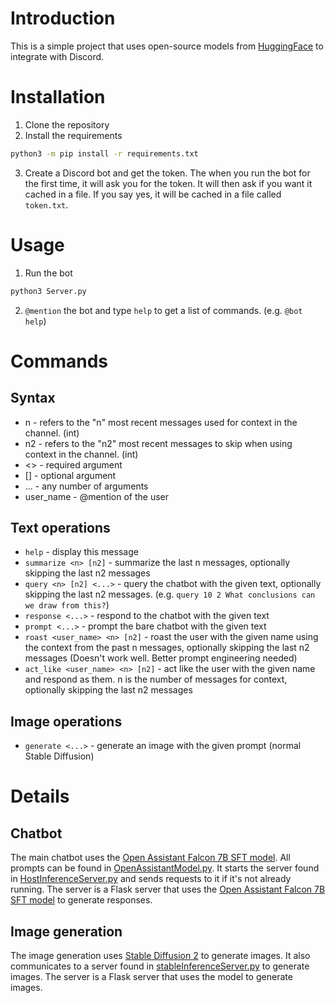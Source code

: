 # Introduction
This is a simple project that uses open-source models from [HuggingFace](https://huggingface.co/) to integrate with Discord.

# Installation
1. Clone the repository
2. Install the requirements
```bash
python3 -m pip install -r requirements.txt
```
3. Create a Discord bot and get the token. The when you run the bot for the first time, it will ask you for the token. It will then ask if you want it cached in a file. If you say yes, it will be cached in a file called `token.txt`.

# Usage
1. Run the bot
```bash
python3 Server.py
```
2. `@mention` the bot and type `help` to get a list of commands. (e.g. `@bot help`)

# Commands
## Syntax
- n - refers to the "n" most recent messages used for context in the channel. (int)
- n2 - refers to the "n2" most recent messages to skip when using context in the channel. (int)
- <> - required argument
- [] - optional argument
- ... - any number of arguments
- user_name - @mention of the user

## Text operations
- `help` - display this message
- `summarize <n> [n2]` - summarize the last n messages, optionally skipping the last n2 messages
- `query <n> [n2] <...>` - query the chatbot with the given text, optionally skipping the last n2 messages. (e.g. `query 10 2 What conclusions can we draw from this?`)
- `response <...>` - respond to the chatbot with the given text
- `prompt <...>` - prompt the bare chatbot with the given text
- `roast <user_name> <n> [n2]` - roast the user with the given name using the context from the past n messages, optionally skipping the last n2 messages (Doesn't work well. Better prompt engineering needed)
- `act_like <user_name> <n> [n2]` - act like the user with the given name and respond as them. n is the number of messages for context, optionally skipping the last n2 messages

## Image operations
- `generate <...>` - generate an image with the given prompt (normal Stable Diffusion)

# Details
## Chatbot
The main chatbot uses the [Open Assistant Falcon 7B SFT model](https://huggingface.co/OpenAssistant/falcon-7b-sft-mix-2000).
All prompts can be found in [OpenAssistantModel.py](OpenAssistantModel.py). It starts the server found in [HostInferenceServer.py](HostInferenceServer.py) and sends requests to it
if it's not already running. The server is a Flask server that uses the [Open Assistant Falcon 7B SFT model](https://huggingface.co/OpenAssistant/falcon-7b-sft-mix-2000) to generate responses.

## Image generation
The image generation uses [Stable Diffusion 2](https://huggingface.co/stabilityai/stable-diffusion-2-1) to generate images. It also communicates to a server found in
[stableInferenceServer.py](stableInferenceServer.py) to generate images. The server is a Flask server that uses the model to generate images.